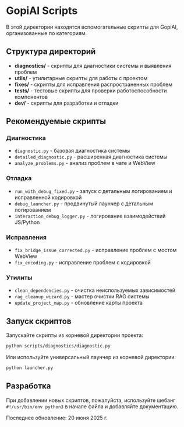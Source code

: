 # GopiAI Scripts

В этой директории находятся вспомогательные скрипты для GopiAI, организованные по категориям.

## Структура директорий

- **diagnostics/** - скрипты для диагностики системы и выявления проблем
- **utils/** - утилитарные скрипты для работы с проектом
- **fixes/** - скрипты для исправления распространенных проблем
- **tests/** - тестовые скрипты для проверки работоспособности компонентов
- **dev/** - скрипты для разработки и отладки

## Рекомендуемые скрипты

### Диагностика

- `diagnostic.py` - базовая диагностика системы
- `detailed_diagnostic.py` - расширенная диагностика системы
- `analyze_problems.py` - анализ проблем в чате и WebView

### Отладка

- `run_with_debug_fixed.py` - запуск с детальным логированием и исправленной кодировкой
- `debug_launcher.py` - продвинутый лаунчер с детальным логированием
- `interaction_debug_logger.py` - логирование взаимодействий JS/Python

### Исправления

- `fix_bridge_issue_corrected.py` - исправление проблем с мостом WebView
- `fix_encoding.py` - исправление проблем с кодировкой

### Утилиты

- `clean_dependencies.py` - очистка неиспользуемых зависимостей
- `rag_cleanup_wizard.py` - мастер очистки RAG системы
- `update_project_map.py` - обновление карты проекта

## Запуск скриптов

Запускайте скрипты из корневой директории проекта:

```bash
python scripts/diagnostics/diagnostic.py
```

Или используйте универсальный лаунчер из корневой директории:

```bash
python launcher.py
```

## Разработка

При добавлении новых скриптов, пожалуйста, используйте шебанг `#!/usr/bin/env python3` в начале файла и добавляйте документацию.

Последнее обновление: 20 июня 2025 г.